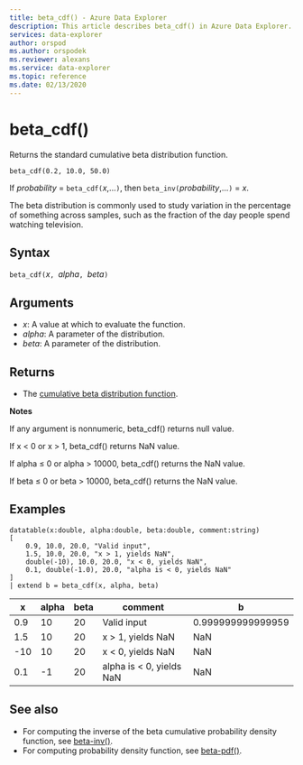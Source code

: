 ```yaml
---
title: beta_cdf() - Azure Data Explorer
description: This article describes beta_cdf() in Azure Data Explorer.
services: data-explorer
author: orspod
ms.author: orspodek
ms.reviewer: alexans
ms.service: data-explorer
ms.topic: reference
ms.date: 02/13/2020
---
```

# beta_cdf()

Returns the standard cumulative beta distribution function.

```apl
beta_cdf(0.2, 10.0, 50.0)
```

If *probability* = `beta_cdf(`*x*,...`)`, then `beta_inv(`*probability*,...`)` = *x*.

The beta distribution is commonly used to study variation in the percentage of something across samples, such as the fraction of the day people spend watching television.

## Syntax

`beta_cdf(`*x*`, `*alpha*`, `*beta*`)`

## Arguments

* *x*: A value at which to evaluate the function.
* *alpha*: A parameter of the distribution.
* *beta*: A parameter of the distribution.

## Returns

* The [cumulative beta distribution function](https://en.wikipedia.org/wiki/Beta_distribution#Cumulative_distribution_function).

**Notes**

If any argument is nonnumeric, beta_cdf() returns null value.

If x < 0 or x > 1, beta_cdf() returns NaN value.

If alpha ≤ 0 or alpha > 10000, beta_cdf() returns the NaN value.

If beta ≤ 0 or beta > 10000, beta_cdf() returns the NaN value.

## Examples

<!-- csl: https://help.apl.windows.net/Samples -->
```apl
datatable(x:double, alpha:double, beta:double, comment:string)
[
    0.9, 10.0, 20.0, "Valid input",
    1.5, 10.0, 20.0, "x > 1, yields NaN",
    double(-10), 10.0, 20.0, "x < 0, yields NaN",
    0.1, double(-1.0), 20.0, "alpha is < 0, yields NaN"
]
| extend b = beta_cdf(x, alpha, beta)
```

|x|alpha|beta|comment|b|
|---|---|---|---|---|
|0.9|10|20|Valid input|0.999999999999959|
|1.5|10|20|x > 1, yields NaN|NaN|
|-10|10|20|x < 0, yields NaN|NaN|
|0.1|-1|20|alpha is < 0, yields NaN|NaN|


## See also


* For computing the inverse of the beta cumulative probability density function, see [beta-inv()](./beta-invfunction.md).
* For computing probability density function, see [beta-pdf()](./beta-pdffunction.md).
